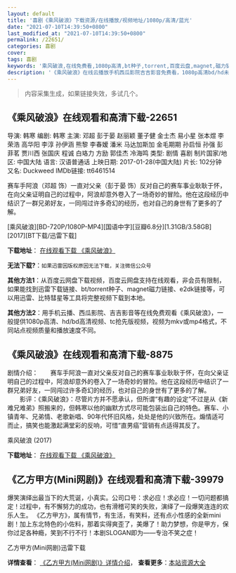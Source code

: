 ```yaml
---
layout: default
title: '喜剧《乘风破浪》下载资源/在线播放/视频地址/1080p/高清/蓝光'
date: "2021-07-10T14:39:50+0800"
last_modified_at: "2021-07-10T14:39:50+0800"
permalink: /22651/
categories: 喜剧
cover:
tags: 喜剧
keywords: '乘风破浪,在线免费看,1080p高清,bt种子,torrent,百度云盘,magnet,磁力链,迅雷下载资源'
description: '《乘风破浪》在线云播放手机西瓜影院吉吉影音免费看，1080p高清bd/hd未删减完整版和tc抢先枪版，mkv/mp4格式，附带bt/torrent种子、magnet/磁力链、百度云盘、网盘资源迅雷下载链接'
---
```


>内容采集生成，如果链接失效，多试几个。


## 《乘风破浪》在线观看和高清下载-22651

导演: 韩寒 编剧: 韩寒 主演: 邓超 彭于晏 赵丽颖 董子健 金士杰 易小星 张本煜 李荣浩 高华阳 李淳 孙伊涵 熊黎 李春嫒 潘米 马达加斯加 金毛期期 孙启恒 孙强 彭菲茗 贾川西 张国庆 程诚 白珞力 方励 郭佳杰 冷海鸣 类型: 剧情 喜剧 制片国家/地区: 中国大陆 语言: 汉语普通话 上映日期: 2017-01-28(中国大陆) 片长: 102分钟 又名: Duckweed IMDb链接: tt6461514

赛车手阿浪（邓超 饰）一直对父亲（彭于晏 饰）反对自己的赛车事业耿耿于怀，在向父亲证明自己的过程中，阿浪却意外卷入了一场奇妙的冒险。他在这段经历中结识了一群兄弟好友，一同闯过许多奇幻的经历，也对自己的身世有了更多的了解。


[乘风破浪][BD-720P/1080P-MP4][国语中字][豆瓣6.8分][1.31GB/3.58GB][2017][BT下载/迅雷下载]

**下载地址**： [在线观看下载 《乘风破浪》](https://www.btdx8.com/torrent/duckweed_2017.html) 


**无法下载?**：`如果迅雷因版权原因无法下载，关注微信公众号 `

**其他方法1**：从百度云网盘下载视频，百度云网盘支持在线观看，非会员有限制，如果能找到迅雷下载链接、bt/torrent种子、magnet磁力链接、e2dk链接等，可以用迅雷、比特彗星等工具将完整视频下载到本地。

**其他方法2**：用手机云播、西瓜影院、吉吉影音等在线免费观看《乘风破浪》，一般提供1080p高清、hd/bd高清视频、tc抢先版视频，视频为mkv或mp4格式，不同站点视频质量和播放速度不同。


## 《乘风破浪》在线观看和高清下载-8875

剧情介绍：　　赛车手阿浪一直对父亲反对自己的赛车事业耿耿于怀，在向父亲证明自己的过程中，阿浪却意外的卷入了一场奇妙的冒险。他在这段经历中结识了一群兄弟好友，一同闯过许多奇幻的经历，也对自己的身世有了更多的了解。 　　影评：《乘风破浪》：尽管片方并不愿承认，但所谓“有趣的设定”不过是从《新难兄难弟》照搬来的，但韩寒以他的幽默方式尽可能包装出自己的特色。赛车、小镇青年、兄弟情、老歌新唱、90年代怀旧风格，处处是他的兴致所在。煽情适可而止，搞笑也能激起满堂彩的反响，可惜“直男癌”营销有点适得其反了。


乘风破浪 (2017)

**下载地址**： [在线观看下载 《乘风破浪》](https://www.btbtdy.me/btdy/dy9671.html) 


## 《乙方甲方(Mini网剧)》在线观看和高清下载-39979

爆笑演绎出最当下的大荒诞，小真实。公司口号：求必应！求必应！一切问题都搞定！过程中，有不懈努力的成功，也有滑稽可笑的失败，演绎了一段爆笑连连的欢乐人生。 《乙方甲方》，属有情节，有生活，有笑料，还有点小性感的全新mini剧！加上东北特色的小佐料，那着实得爽歪了，美爆了！助力梦想，你是甲方，保你过足各种瘾，笑到不行不行！本剧SLOGAN即为——专治不笑之症！</p>


乙方甲方(Mini网剧)迅雷下载

**详情查看**： [《乙方甲方(Mini网剧)》详情介绍](/movie/39979/)， **查看更多**：[本站资源大全](/movie/t/all/)

